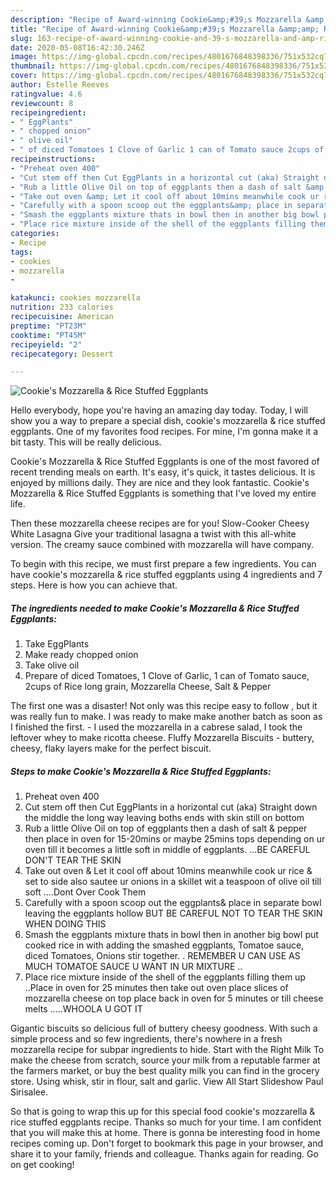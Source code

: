 ```yaml
---
description: "Recipe of Award-winning Cookie&amp;#39;s Mozzarella &amp;amp; Rice Stuffed Eggplants"
title: "Recipe of Award-winning Cookie&amp;#39;s Mozzarella &amp;amp; Rice Stuffed Eggplants"
slug: 163-recipe-of-award-winning-cookie-and-39-s-mozzarella-and-amp-rice-stuffed-eggplants
date: 2020-05-08T16:42:30.246Z
image: https://img-global.cpcdn.com/recipes/4801676848398336/751x532cq70/cookies-mozzarella-rice-stuffed-eggplants-recipe-main-photo.jpg
thumbnail: https://img-global.cpcdn.com/recipes/4801676848398336/751x532cq70/cookies-mozzarella-rice-stuffed-eggplants-recipe-main-photo.jpg
cover: https://img-global.cpcdn.com/recipes/4801676848398336/751x532cq70/cookies-mozzarella-rice-stuffed-eggplants-recipe-main-photo.jpg
author: Estelle Reeves
ratingvalue: 4.6
reviewcount: 8
recipeingredient:
- " EggPlants"
- " chopped onion"
- " olive oil"
- " of diced Tomatoes 1 Clove of Garlic 1 can of Tomato sauce 2cups of Rice long grain Mozzarella Cheese Salt  Pepper"
recipeinstructions:
- "Preheat oven 400"
- "Cut stem off then Cut EggPlants in a horizontal cut (aka) Straight down the middle the long way leaving boths ends with skin still on bottom"
- "Rub a little Olive Oil on top of eggplants then a dash of salt &amp; pepper then place in oven for 15-20mins or maybe 25mins tops depending on ur oven  till it becomes  a little soft  in middle of eggplants. ...BE CAREFUL  DON&#39;T TEAR THE SKIN"
- "Take out oven &amp; Let it cool off about 10mins meanwhile cook ur rice &amp; set to side also sautee ur onions in a skillet wit a teaspoon of olive oil till soft ....Dont Over Cook Them"
- "Carefully with a spoon scoop out the eggplants&amp; place in separate bowl  leaving the eggplants  hollow BUT BE CAREFUL NOT TO TEAR THE SKIN WHEN DOING THIS"
- "Smash the eggplants mixture thats in bowl then in another big bowl put cooked rice in with adding the smashed eggplants, Tomatoe sauce, diced Tomatoes, Onions stir together. . REMEMBER U CAN USE AS MUCH TOMATOE SAUCE  U WANT IN UR MIXTURE  .."
- "Place rice mixture inside of the shell of the eggplants filling them up ..Place in oven for 25 minutes then take out oven  place slices of mozzarella cheese on top place back in oven for 5 minutes or till cheese melts  .....WHOOLA U GOT IT"
categories:
- Recipe
tags:
- cookies
- mozzarella
- 

katakunci: cookies mozzarella  
nutrition: 233 calories
recipecuisine: American
preptime: "PT23M"
cooktime: "PT45M"
recipeyield: "2"
recipecategory: Dessert

---
```



![Cookie&#39;s Mozzarella &amp; Rice Stuffed Eggplants](https://img-global.cpcdn.com/recipes/4801676848398336/751x532cq70/cookies-mozzarella-rice-stuffed-eggplants-recipe-main-photo.jpg)

Hello everybody, hope you're having an amazing day today. Today, I will show you a way to prepare a special dish, cookie&#39;s mozzarella &amp; rice stuffed eggplants. One of my favorites food recipes. For mine, I'm gonna make it a bit tasty. This will be really delicious.

Cookie&#39;s Mozzarella &amp; Rice Stuffed Eggplants is one of the most favored of recent trending meals on earth. It's easy, it's quick, it tastes delicious. It is enjoyed by millions daily. They are nice and they look fantastic. Cookie&#39;s Mozzarella &amp; Rice Stuffed Eggplants is something that I've loved my entire life.

Then these mozzarella cheese recipes are for you! Slow-Cooker Cheesy White Lasagna Give your traditional lasagna a twist with this all-white version. The creamy sauce combined with mozzarella will have company.


To begin with this recipe, we must first prepare a few ingredients. You can have cookie&#39;s mozzarella &amp; rice stuffed eggplants using 4 ingredients and 7 steps. Here is how you can achieve that.

<!--inarticleads1-->

##### The ingredients needed to make Cookie&#39;s Mozzarella &amp; Rice Stuffed Eggplants:

1. Take  EggPlants
1. Make ready  chopped onion
1. Take  olive oil
1. Prepare  of diced Tomatoes, 1 Clove of Garlic, 1 can of Tomato sauce, 2cups of Rice long grain, Mozzarella Cheese, Salt &amp; Pepper


The first one was a disaster! Not only was this recipe easy to follow , but it was really fun to make. I was ready to make make another batch as soon as I finished the first. - I used the mozzarella in a cabrese salad, I took the leftover whey to make ricotta cheese. Fluffy Mozzarella Biscuits - buttery, cheesy, flaky layers make for the perfect biscuit. 

<!--inarticleads2-->

##### Steps to make Cookie&#39;s Mozzarella &amp; Rice Stuffed Eggplants:

1. Preheat oven 400
1. Cut stem off then Cut EggPlants in a horizontal cut (aka) Straight down the middle the long way leaving boths ends with skin still on bottom
1. Rub a little Olive Oil on top of eggplants then a dash of salt &amp; pepper then place in oven for 15-20mins or maybe 25mins tops depending on ur oven  till it becomes  a little soft  in middle of eggplants. ...BE CAREFUL  DON&#39;T TEAR THE SKIN
1. Take out oven &amp; Let it cool off about 10mins meanwhile cook ur rice &amp; set to side also sautee ur onions in a skillet wit a teaspoon of olive oil till soft ....Dont Over Cook Them
1. Carefully with a spoon scoop out the eggplants&amp; place in separate bowl  leaving the eggplants  hollow BUT BE CAREFUL NOT TO TEAR THE SKIN WHEN DOING THIS
1. Smash the eggplants mixture thats in bowl then in another big bowl put cooked rice in with adding the smashed eggplants, Tomatoe sauce, diced Tomatoes, Onions stir together. . REMEMBER U CAN USE AS MUCH TOMATOE SAUCE  U WANT IN UR MIXTURE  ..
1. Place rice mixture inside of the shell of the eggplants filling them up ..Place in oven for 25 minutes then take out oven  place slices of mozzarella cheese on top place back in oven for 5 minutes or till cheese melts  .....WHOOLA U GOT IT


Gigantic biscuits so delicious full of buttery cheesy goodness. With such a simple process and so few ingredients, there&#39;s nowhere in a fresh mozzarella recipe for subpar ingredients to hide. Start with the Right Milk To make the cheese from scratch, source your milk from a reputable farmer at the farmers market, or buy the best quality milk you can find in the grocery store. Using whisk, stir in flour, salt and garlic. View All Start Slideshow Paul Sirisalee. 

So that is going to wrap this up for this special food cookie&#39;s mozzarella &amp; rice stuffed eggplants recipe. Thanks so much for your time. I am confident that you will make this at home. There is gonna be interesting food in home recipes coming up. Don't forget to bookmark this page in your browser, and share it to your family, friends and colleague. Thanks again for reading. Go on get cooking!
